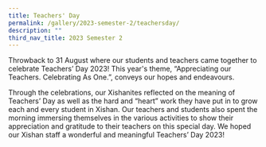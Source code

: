 ```yaml
---
title: Teachers' Day
permalink: /gallery/2023-semester-2/teachersday/
description: ""
third_nav_title: 2023 Semester 2
---
```


Throwback to 31 August where our students and teachers came together to celebrate Teachers’ Day 2023! This year's theme, “Appreciating our Teachers. Celebrating As One.”, conveys our hopes and endeavours.

Through the celebrations, our Xishanites reflected on the meaning of Teachers’ Day as well as the hard and “heart” work they have put in to grow each and every student in Xishan. Our teachers and students also spent the morning immersing themselves in the various activities to show their appreciation and gratitude to their teachers on this special day. We hoped our Xishan staff a wonderful and meaningful Teachers’ Day 2023!